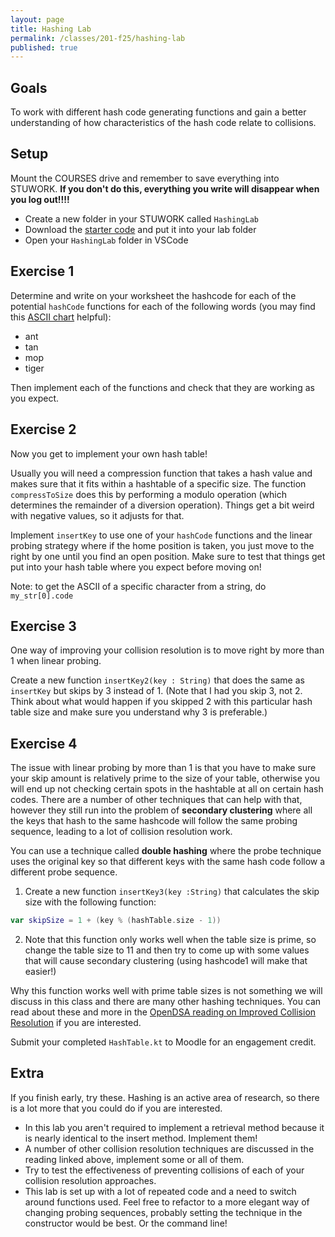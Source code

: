 ```yaml
---
layout: page
title: Hashing Lab
permalink: /classes/201-f25/hashing-lab
published: true
---
```


## Goals
To work with different hash code generating functions and gain a better understanding of how characteristics of the hash code relate to collisions.

## Setup
Mount the COURSES drive and remember to save everything into STUWORK. **If you don't do this, everything you write will disappear when you log out!!!!**
* Create a new folder in your STUWORK called `HashingLab`
* Download the [starter code](/classes/201-f25/HashTable.kt) and put it into your lab folder
* Open your `HashingLab` folder in VSCode

## Exercise 1
Determine and write on your worksheet the hashcode for each of the potential `hashCode` functions for each of the following words (you may find this [ASCII chart](/classes/201-f25/ASCII%20Conversion%20Chart.pdf) helpful):

* ant
* tan
* mop
* tiger

Then implement each of the functions and check that they are working as you expect.

## Exercise 2
Now you get to implement your own hash table!

Usually you will need a compression function that takes a hash value and makes sure that it fits within a hashtable of a specific size. The function `compressToSize` does this by performing a modulo operation (which determines the remainder of a diversion operation). Things get a bit weird with negative values, so it adjusts for that.


Implement `insertKey` to use one of your `hashCode` functions and the linear probing strategy where if the home position is taken, you just move to the right by one until you find an open position. Make sure to test that things get put into your hash table where you expect before moving on! 

Note: to get the ASCII of a specific character from a string, do `my_str[0].code`


## Exercise 3
One way of improving your collision resolution is to move right by more than 1 when linear probing.

Create a new function `insertKey2(key : String)` that does the same as `insertKey` but skips by 3 instead of 1. (Note that I had you skip 3, not 2. Think about what would happen if you skipped 2 with this particular hash table size and make sure you understand why 3 is preferable.)

## Exercise 4
The issue with linear probing by more than 1 is that you have to make sure your skip amount is relatively prime to the size of your table, otherwise you will end up not checking certain spots in the hashtable at all on certain hash codes. There are a number of other techniques that can help with that, however they still run into the problem of **secondary clustering** where all the keys that hash to the same hashcode will follow the same probing sequence, leading to a lot of collision resolution work. 

You can use a technique called **double hashing** where the probe technique uses the original key so that different keys with the same hash code follow a different probe sequence.

1. Create a new function `insertKey3(key :String)` that calculates the skip size with the following function:
```kotlin
var skipSize = 1 + (key % (hashTable.size - 1))
```

2. Note that this function only works well when the table size is prime, so change the table size to 11 and then try to come up with some values that will cause secondary clustering (using hashcode1 will make that easier!)

Why this function works well with prime table sizes is not something we will discuss in this class and there are many other hashing techniques. You can read about these and more in the [OpenDSA reading on Improved Collision Resolution](https://opendsa-server.cs.vt.edu/OpenDSA/Books/CS3/html/HashCImproved.html) if you are interested.

Submit your completed `HashTable.kt` to Moodle for an engagement credit.

## Extra
If you finish early, try these. 
Hashing is an active area of research, so there is a lot more that you could do if you are interested.

* In this lab you aren't required to implement a retrieval method because it is nearly identical to the insert method. Implement them!
* A number of other collision resolution techniques are discussed in the reading linked above, implement some or all of them.
* Try to test the effectiveness of preventing collisions of each of your collision resolution approaches.
* This lab is set up with a lot of repeated code and a need to switch around functions used. Feel free to refactor to a more elegant way of changing probing sequences, probably setting the technique in the constructor would be best. Or the command line!